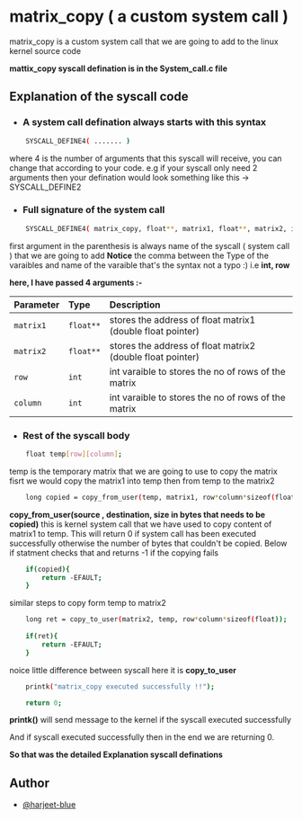 
# matrix_copy ( a custom system call )

matrix_copy is a custom system call that we are going to
add to the linux kernel source code

**mattix_copy syscall defination is in the System_call.c file**

## Explanation of the syscall code
- ### A system call defination always starts with this syntax
```bash
    SYSCALL_DEFINE4( ....... )
```
where 4 is the number of arguments that this syscall will receive, you can change that according to your code. e.g if your syscall only need 2
arguments then your defination would look something like this  ->    SYSCALL_DEFINE2
 
- ### Full signature of the system call
```bash
    SYSCALL_DEFINE4( matrix_copy, float**, matrix1, float**, matrix2, int, row, int ,column)
```

first argument in the parenthesis is always name of the syscall ( system call ) that we are going to add
**Notice** the comma between the Type of the varaibles and name of the varaible that's the syntax not a typo :)
i.e  **int, row**  

**here, I have passed 4 arguments :-**

| Parameter | Type     | Description                |
| :-------- | :------- | :------------------------- |
| `matrix1` | `float**` | stores the address of float matrix1 (double float pointer) |
| `matrix2` | `float**` | stores the address of float matrix2 (double float pointer) |
|`row`      | `int`     | int varaible to stores the no of rows of the matrix |
|`column`      | `int`     | int varaible to stores the no of rows of the matrix |

- ###  Rest of the syscall body
```bash
    float temp[row][column];
```
temp is the temporary matrix that we are going to use to copy the matrix
fisrt we would copy the matrix1 into temp then from temp to the matrix2

```bash
    long copied = copy_from_user(temp, matrix1, row*column*sizeof(float) );
```
**copy_from_user(source , destination, size in bytes that needs to be copied)**
this is kernel system call that we have used to copy content of matrix1 to temp.
This will return 0 if system call has been executed successfully otherwise the number of 
bytes that couldn't be copied. Below if statment checks that and returns -1 if the copying fails
```bash
    if(copied){
		return -EFAULT;
	}

```
similar steps to copy form temp to matrix2

```bash
    long ret = copy_to_user(matrix2, temp, row*column*sizeof(float));
	
	if(ret){
		return -EFAULT;
	}

```
noice little difference between syscall here it is **copy_to_user**

```bash
    printk("matrix_copy executed successfully !!");

    return 0;

```
**printk()** will send message to the kernel if the syscall executed successfully

And if syscall executed successfully then in the end we are returning 0.

**So that was the detailed Explanation syscall definations**

## Author

- [@harjeet-blue](https://www.github.com/harjeet-blue)

